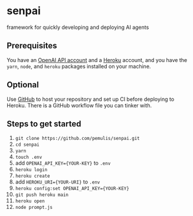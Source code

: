 # senpai
framework for quickly developing and deploying AI agents

## Prerequisites

You have an [OpenAI API account](https://openai.com/blog/openai-api) and a [Heroku](https://signup.heroku.com/) account, and you have the `yarn`, `node`, and `heroku` packages installed on your machine.

## Optional

Use [GitHub](https://github.com/) to host your repository and set up CI before deploying to Heroku. There is a GitHub workflow file you can tinker with. 

## Steps to get started

1. `git clone https://github.com/pemulis/senpai.git`
2. `cd senpai`
3. `yarn`
4. `touch .env`
5. add `OPENAI_API_KEY={YOUR-KEY}` to `.env`
4. `heroku login`
5. `heroku create`
6. add `HEROKU_URI={YOUR-URI}` to `.env`
7. `heroku config:set OPENAI_API_KEY={YOUR-KEY}`
8. `git push heroku main`
9. `heroku open`
10. `node prompt.js`